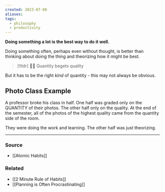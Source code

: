 ```yaml
---
created: 2023-07-08
aliases: 
tags:
  - philosophy
  - productivity
---
```

**Doing something a lot is the best way to do it well.**

Doing something often, perhaps even without thought, is better than thinking about doing the thing and theorizing how it might be best. 

> [!tldr] 👌🏻 Quantity begets quality

But it has to be the right *kind* of quantity - this may not always be obvious.

## Photo Class Example

A professor broke his class in half. One half was graded only on the QUANTITY of their photos. The other half only on the quality. At the end of the semester, all of the photos of the highest quality came from the quantity side of the room.

They were doing the work and learning. The other half was just theorizing. 

---

### Source
- [[Atomic Habits]]

### Related
- [[2 Minute Rule of Habits]]
- [[Planning is Often Procrastinating]]